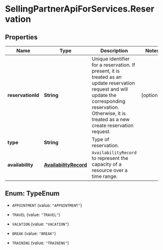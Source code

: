 # SellingPartnerApiForServices.Reservation

## Properties
Name | Type | Description | Notes
------------ | ------------- | ------------- | -------------
**reservationId** | **String** | Unique identifier for a reservation. If present, it is treated as an update reservation request and will update the corresponding reservation. Otherwise, it is treated as a new create reservation request. | [optional] 
**type** | **String** | Type of reservation. | 
**availability** | [**AvailabilityRecord**](AvailabilityRecord.md) | `AvailabilityRecord` to represent the capacity of a resource over a time range. | 


<a name="TypeEnum"></a>
## Enum: TypeEnum


* `APPOINTMENT` (value: `"APPOINTMENT"`)

* `TRAVEL` (value: `"TRAVEL"`)

* `VACATION` (value: `"VACATION"`)

* `BREAK` (value: `"BREAK"`)

* `TRAINING` (value: `"TRAINING"`)




